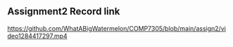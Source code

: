 ## Assignment2 Record link

https://github.com/WhatABigWatermelon/COMP7305/blob/main/assign2/video1284417297.mp4